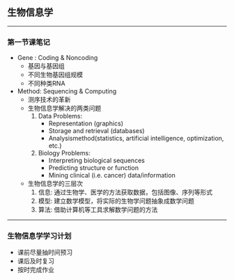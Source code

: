 ## 生物信息学
--------
### 第一节课笔记
   + Gene : Coding & Noncoding
      + 基因与基因组
      + 不同生物基因组规模
      + 不同种类RNA
   + Method:  Sequencing & Computing
      + 测序技术的革新
      + 生物信息学解决的两类问题  
        1. Data Problems:
           + Representation (graphics) 
           + Storage and retrieval (databases) 
           + Analysismethod(statistics, artificial intelligence, optimization, etc.)
        2. Biology Problems:
           + Interpreting biological sequences
           + Predicting structure or function
           + Mining clinical (i.e. cancer) data/information
      + 生物信息学的三层次
        1. 信息: 通过生物学、医学的方法获取数据，包括图像、序列等形式
        2. 模型: 建立数学模型，将实际的生物学问题抽象成数学问题
        3. 算法: 借助计算机等工具求解数学问题的方法

--------
### 生物信息学学习计划
   + 课前尽量抽时间预习
   + 课后及时复习
   + 按时完成作业
